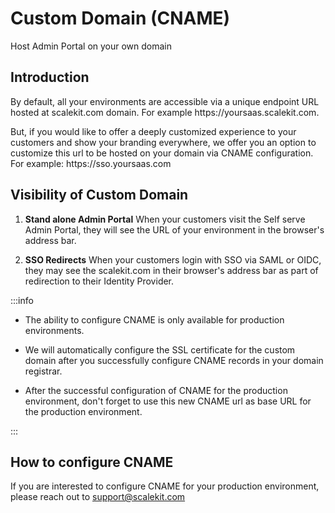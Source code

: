 # Custom Domain (CNAME)

<Subtitle>Host Admin Portal on your own domain</Subtitle>

## Introduction

By default, all your environments are accessible via a unique endpoint URL hosted at scalekit.com domain. For example <SimpleCode>https:<nolink />//yoursaas.scalekit.com</SimpleCode>.

But, if you would like to offer a deeply customized experience to your customers and show your branding everywhere, we offer you an option to customize this url to be hosted on your domain via CNAME configuration. For example: <SimpleCode>https:<nolink />//sso.yoursaas.com</SimpleCode>

## Visibility of Custom Domain

1. **Stand alone Admin Portal**
   When your customers visit the Self serve Admin Portal, they will see the URL of your environment in the browser's address bar.

2. **SSO Redirects**
   When your customers login with SSO via SAML or OIDC, they may see the scalekit.com in their browser's address bar as part of redirection to their Identity Provider.

:::info

- The ability to configure CNAME is only available for production environments.

- We will automatically configure the SSL certificate for the custom domain after you successfully configure CNAME records in your domain registrar.

- After the successful configuration of CNAME for the production environment, don't forget to use this new CNAME url as base URL for the production environment.

:::

## How to configure CNAME

If you are interested to configure CNAME for your production environment, please reach out to support@scalekit.com
